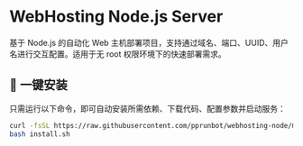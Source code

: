 # WebHosting Node.js Server

基于 Node.js 的自动化 Web 主机部署项目，支持通过域名、端口、UUID、用户名进行交互配置。适用于无 root 权限环境下的快速部署需求。

## 🚀 一键安装

只需运行以下命令，即可自动安装所需依赖、下载代码、配置参数并启动服务：

```bash
curl -fsSL https://raw.githubusercontent.com/pprunbot/webhosting-node/main/install.sh -o install.sh
bash install.sh

